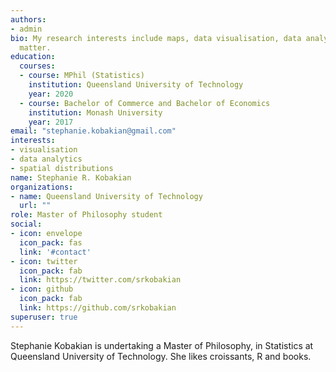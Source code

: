 ```yaml
---
authors:
- admin
bio: My research interests include maps, data visualisation, data analytics and spatial distributions and 
  matter.
education:
  courses:
  - course: MPhil (Statistics)
    institution: Queensland University of Technology
    year: 2020
  - course: Bachelor of Commerce and Bachelor of Economics
    institution: Monash University
    year: 2017
email: "stephanie.kobakian@gmail.com"
interests:
- visualisation
- data analytics
- spatial distributions
name: Stephanie R. Kobakian
organizations:
- name: Queensland University of Technology
  url: ""
role: Master of Philosophy student
social:
- icon: envelope
  icon_pack: fas
  link: '#contact'
- icon: twitter
  icon_pack: fab
  link: https://twitter.com/srkobakian
- icon: github
  icon_pack: fab
  link: https://github.com/srkobakian
superuser: true
---
```


Stephanie Kobakian is undertaking a Master of Philosophy, in Statistics at Queensland University of Technology.
She likes croissants, R and books.
